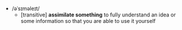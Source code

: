 - /əˈsɪməleɪt/
	- [transitive] **assimilate something** to fully understand an idea or some information so that you are able to use it yourself